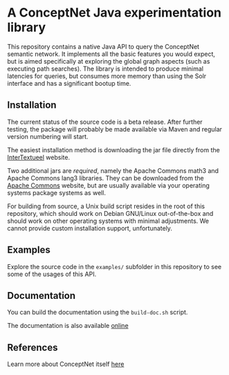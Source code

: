 # A ConceptNet Java experimentation library

This repository contains a native Java API to query the ConceptNet semantic network. It implements all the basic features you would expect,
but is aimed specifically at exploring the global graph aspects (such as executing path searches). The library is intended to produce
minimal latencies for queries, but consumes more memory than using the Solr interface and has a significant bootup time.

## Installation

The current status of the source code is a beta release. After further testing, the package will probably be made available via Maven
and regular version numbering will start.

The easiest installation method is downloading the jar file directly from the [InterTextueel](https://intertextueel.net/modeling-common-sense-with-conceptnet/) website.

Two additional jars are *required*, namely the Apache Commons math3 and Apache Commons lang3 libraries.
They can be downloaded from the [Apache Commons](https://commons.apache.org/) website,
but are usually available via your operating systems package systems as well.

For building from source, a Unix build script resides in the root of this repository, which should work on Debian GNU/Linux out-of-the-box
and should work on other operating systems with minimal adjustments. We cannot provide custom installation support, unfortunately.

## Examples

Explore the source code in the `examples/` subfolder in this repository to see some of the usages of this API.

## Documentation

You can build the documentation using the `build-doc.sh` script.

The documentation is also available [online](http://intertextueel.net/conceptnet-javadoc/)

## References

Learn more about ConceptNet itself [here](http://conceptnet.io/)
